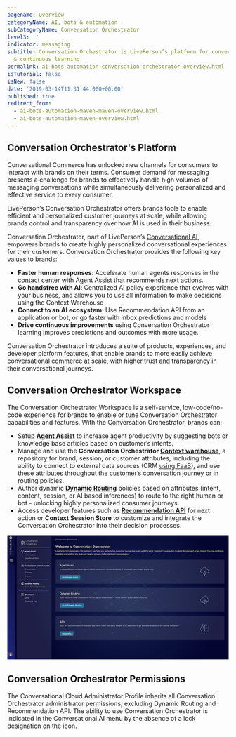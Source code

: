 ```yaml
---
pagename: Overview
categoryName: AI, bots & automation
subCategoryName: Conversation Orchestrator
level3: ''
indicator: messaging
subtitle: Conversation Orchestrator is LivePerson’s platform for conversational orchestration
  & continuous learning
permalink: ai-bots-automation-conversation-orchestrator-overview.html
isTutorial: false
isNew: false
date: '2019-03-14T11:31:44.000+00:00'
published: true
redirect_from:
  - ai-bots-automation-maven-maven-overview.html
  - ai-bots-automation-maven-overview.html
---
```


## Conversation Orchestrator's Platform

Conversational Commerce has unlocked new channels for consumers to interact with brands on their terms. Consumer demand for messaging presents a challenge for brands to effectively handle high volumes of messaging conversations while simultaneously delivering personalized and effective service to every consumer.

LivePerson’s Conversation Orchestrator offers brands tools to enable efficient and personalized customer journeys at scale, while allowing brands control and transparency over how AI is used in their business.

Conversation Orchestrator, part of LivePerson’s [Conversational AI](ai-bots-automation-conversational-ai.html), empowers brands to create highly personalized conversational experiences for their customers. Conversation Orchestrator provides the following key values to brands:

* **Faster human responses**: Accelerate human agents responses in the contact center with Agent Assist that recommends next actions.
* **Go handsfree with AI**: Centralized AI policy experience that evolves with your business, and allows you to use all information to make decisions using the Context Warehouse
* **Connect to an AI ecosystem**: Use Recommendation API from an application or bot, or go faster with inbox predictions and models
* **Drive continuous improvements** using Conversation Orchestrator learning improves predictions and outcomes with more usage.

Conversation Orchestrator introduces a suite of products, experiences, and developer platform features, that enable brands to more easily achieve conversational commerce at scale, with higher trust and transparency in their conversational journeys.

## Conversation Orchestrator Workspace

The Conversation Orchestrator Workspace is a self-service, low-code/no-code experience for brands to enable or tune Conversation Orchestrator capabilities and features. With the Conversation Orchestrator, brands can:

* Setup [**Agent Assist**](https://knowledge.liveperson.com/ai-bots-automation-maven-maven-assist.html) to increase agent productivity by suggesting bots or knowledge base articles based on customer’s intents.
* Manage and use the **Conversation Orchestrator [Context warehouse](ai-bots-automation-maven-context-warehouse.html)**, a repository for brand, session, or customer attributes, including the ability to connect to external data sources (CRM [using FaaS](https://knowledge.liveperson.com/developer-tools-liveperson-functions.html)), and use these attributes throughout the customer’s conversation journey or in routing policies.
* Author dynamic **[Dynamic Routing](ai-bots-automation-maven-ai-powered-routing.html)** policies based on attributes (intent, content, session, or AI based inferences) to route to the right human or bot - unlocking highly personalized consumer journeys.
* Access developer features such as **[Recommendation API](ai-bots-automation-maven-askmaven.html)** for next action or **Context Session Store** to customize and integrate the Conversation Orchestrator into their decision processes.

<img width="750px" src="/img/maven-workspace.png">

## Conversation Orchestrator Permissions
The Conversational Cloud Administrator Profile inherits all Conversation Orchestrator administrator permissions, excluding Dynamic Routing and Recommendation API. The ability to use Conversation Orchestrator is indicated in the Conversational AI menu by the absence of a lock designation on the icon.
